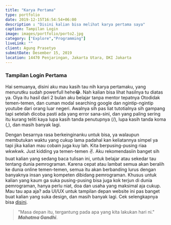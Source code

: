 ```yaml
---
title: "Karya Pertama"
type: portfolio
date: 2019-12-15T16:54:54+06:00
description : "Disini kalian bisa melihat karya pertama saya"
caption: Tampilan Login 
image: images/portfolio/porto2.jpg
category: ["Explore","Programming"]
liveLink: ""
client: Agung Prasetyo
submitDate: Desember 15, 2019
location: 14470 Penjaringan, Jakarta Utara, DKI Jakarta
---
```

### Tampilan Login Pertama

Hai semuanya, disini aku mau kasih tau nih karya pertamaku, yang menurutku sudah powerfull hehe&#128514;. Nah kalian bisa lihat hasilnya tu diatas ya. Oiya itu hasil dari 2 bulan aku belajar tanpa mentor tepatnya Otodidak temen-temen, dan cuman modal searching google dan ngintip-ngintip youtube dari orang luar negeri. Awalnya sih pas liat tutotialnya sih gampang tapi setelah dicoba pasti ada yang error sana-sini, dan yang paling sering itu kurang teliti kaya lupa kasih tanda penutupnya (/), lupa kasih tanda koma (,), dan masih banyak lagi.   

Dengan besarnya rasa berkeinginanku untuk bisa, ya walaupun membutukan waktu yang cukup lama padahal kan keliatannya simpel ya tapi jika kalian mau cobain juga kuy lah. Kita berpusing-pusing riaa wkwkwk. Just kidding ya temen-temen &#9996;. Aku rekomendasiin banget sih buat kalian yang sedang baca tulisan ini, untuk belajar atau sekedar tau tentang dunia pemrograman. Karena cepat atau lambat semua akan beralih ke dunia online temen-temen, semua itu akan berbanding lurus dengan banyaknya insan yang kompeten dibidang pemrograman. Khusus untuk kalian yang kaum ga suka pusing-pusing bisa juga kok terjun di dunia pemrograman, hanya perlu niat, doa dan usaha yang maksimal aja cukup. Mau tau apa aja? ada UI/UX untuk tampilan depan website ini pas banget buat kalian yang suka design, dan masih banyak lagi. Cek selengkapnya bisa [disini](https://dosenit.com/ilmu-komputer/komputer-dasar/pekerjaan-it-paling-diminati).

> "Masa depan itu, tergantung pada apa yang kita lakukan hari ni." ***Mahatma Gandhi***.

<!-- Consequuntur magni dolores ratione voluptatem.sequi nesciunt neque porro quisquam est dolorem ipsum quia dolor sit amet consectetur adipisci velit.lorem ipsum dolor sit amet consectetur adipisicing elit sed do eiusmod tempor incididunt ut labore et dolore magna aliqua. ut enim ad minim veniam quis nostrud exercitation ullamco laboris nisi ut aliquip commodo consequat.

Reprehenderit in voluptate velit esse cillum dolore fugiat nulla pariatur. Excepteur sint occaecat cupidatat non proident. sunt in culpa qui officia deserunt mollit anim id est laborum. Sed ut perspiciatis unde omnis iste natus. -->

